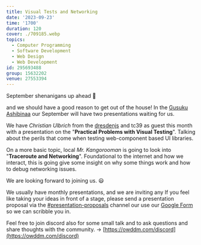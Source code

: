 ```yaml
---
title: Visual Tests and Networking
date: '2023-09-23'
time: '1700'
duration: 120
cover: ./709185.webp
topics:
  - Computer Programming
  - Software Development
  - Web Design
  - Web Development
id: 295693488
group: 15632202
venue: 27553394
---
```


September shenanigans up ahead 🚄

and we should have a good reason to get out of the house! In the [Gusuku Ashibinaa](https://www.meetup.com/osaka-web-designers-and-developers-meetup/events/292146517/) our September will have two presentations waiting for us.

We have *Christian Ulbrich* from the [dresdenjs](https://dresdenjs.github.io/dresdenjs.io/) and tc39 as guest this month with a presentation on the "**Practical Problems with Visual Testing**". Talking about the perils that come when testing web-component based UI libraries.

On a more basic topic, local *Mr. Kangorooman* is going to look into "**Traceroute and Networking**". Foundational to the internet and how we interact, this is going give some insight on why some things work and how to debug networking issues.

We are looking forward to joining us. 😃

We usually have monthly presentations, and we are inviting any If you feel like taking your ideas in front of a stage, please send a presentation proposal via the [#presentation-proposals](https://discord.gg/Sj2GRxHrce) channel our use our [Google Form](https://forms.gle/iY5uTdpRJkxDGFJw8) so we can scribble you in.

Feel free to join discord also for some small talk and to ask questions and share thoughts with the community. → [https://owddm.com/discord](https://owddm.com/discord)
